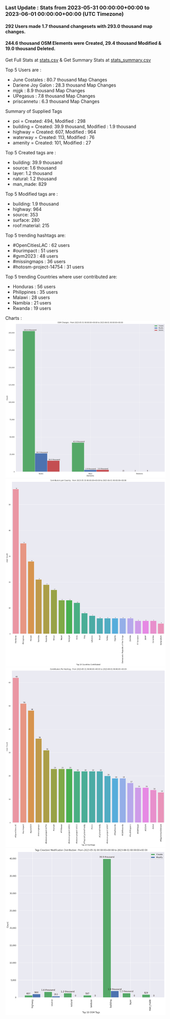 ### Last Update : Stats from 2023-05-31 00:00:00+00:00 to 2023-06-01 00:00:00+00:00 (UTC Timezone)

#### 292 Users made 1.7 thousand changesets with 293.0 thousand map changes.
#### 244.6 thousand OSM Elements were Created, 29.4 thousand Modified & 19.0 thousand Deleted.
Get Full Stats at [stats.csv](/stats/hotosm/Daily/stats.csv)
 & Get Summary Stats at [stats_summary.csv](/stats/hotosm/Daily/stats_summary.csv)

Top 5 Users are : 
- June Costales : 80.7 thousand Map Changes
- Dariene Joy Galon : 28.3 thousand Map Changes
- mjgk : 8.9 thousand Map Changes
- UPegasus : 7.8 thousand Map Changes
- priscannetu : 6.3 thousand Map Changes

Summary of Supplied Tags
- poi = Created: 494, Modified : 298
- building = Created: 39.9 thousand, Modified : 1.9 thousand
- highway = Created: 607, Modified : 964
- waterway = Created: 113, Modified : 76
- amenity = Created: 101, Modified : 27


Top 5 Created tags are :
- building: 39.9 thousand
- source: 1.6 thousand
- layer: 1.2 thousand
- natural: 1.2 thousand
- man_made: 829


Top 5 Modified tags are :
- building: 1.9 thousand
- highway: 964
- source: 353
- surface: 280
- roof:material: 215


Top 5 trending hashtags are:
- #OpenCitiesLAC : 62 users
- #ourimpact : 51 users
- #gvm2023 : 48 users
- #missingmaps : 36 users
- #hotosm-project-14754 : 31 users


Top 5 trending Countries where user contributed are:
- Honduras : 56 users
- Philippines : 35 users
- Malawi : 28 users
- Namibia : 21 users
- Rwanda : 19 users


 Charts : 
![Alt text](./stats_osm_changes.png) 
![Alt text](./stats_users_per_country.png) 
![Alt text](./stats_users_per_hashtag.png) 
![Alt text](./stats_tags.png) 
